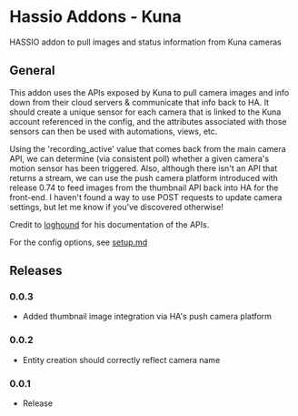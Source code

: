 # Hassio Addons - Kuna

HASSIO addon to pull images and status information from Kuna cameras

## General

This addon uses the APIs exposed by Kuna to pull camera images and info down from their cloud servers & communicate that info back to HA. It should create a unique sensor for each camera that is linked to the Kuna account referenced in the config, and the attributes associated with those sensors can then be used with automations, views, etc.

Using the 'recording_active' value that comes back from the main camera API, we can determine (via consistent poll) whether a given camera's motion sensor has been triggered. Also, although there isn't an API that returns a stream, we can use the push camera platform introduced with release 0.74 to feed images from the thumbnail API back into HA for the front-end. I haven't found a way to use POST requests to update camera settings, but let me know if you've discovered otherwise!

Credit to [loghound](https://github.com/loghound/kuna-camera-api) for his documentation of the APIs.

For the config options, see [setup.md](https://github.com/HITChris/hassio-addons/blob/master/Kuna/setup.md)

## Releases

### 0.0.3

- Added thumbnail image integration via HA's push camera platform

### 0.0.2

- Entity creation should correctly reflect camera name

### 0.0.1

- Release